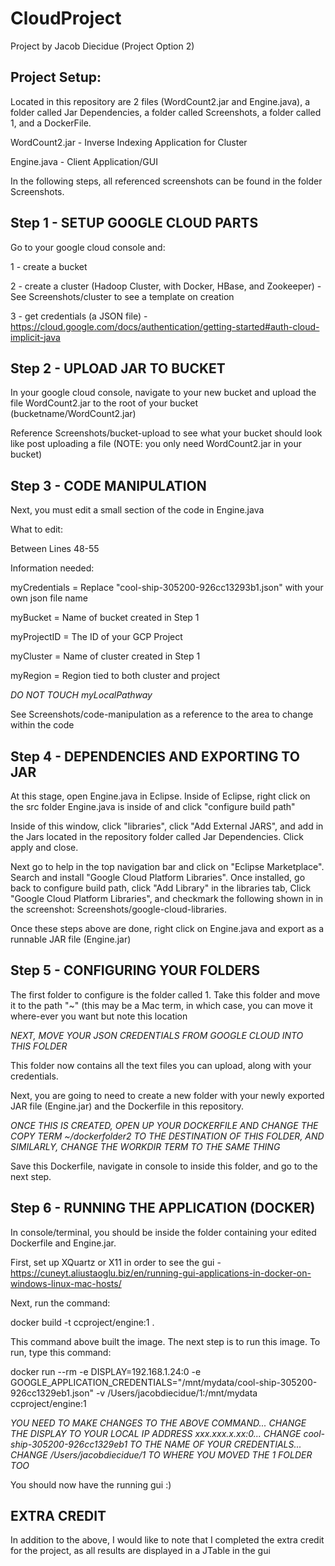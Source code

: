 # CloudProject
Project by Jacob Diecidue (Project Option 2)

## Project Setup:
Located in this repository are 2 files (WordCount2.jar and Engine.java), a folder called Jar Dependencies, a folder called Screenshots, a folder called 1, and a DockerFile.

WordCount2.jar - Inverse Indexing Application for Cluster 

Engine.java - Client Application/GUI

In the following steps, all referenced screenshots can be found in the folder Screenshots.

## Step 1 - SETUP GOOGLE CLOUD PARTS
Go to your google cloud console and: 

1 - create a bucket

2 - create a cluster (Hadoop Cluster, with Docker, HBase, and Zookeeper) - See Screenshots/cluster to see a template on creation 

3 - get credentials (a JSON file) - https://cloud.google.com/docs/authentication/getting-started#auth-cloud-implicit-java 

## Step 2 - UPLOAD JAR TO BUCKET
In your google cloud console, navigate to your new bucket and upload the file WordCount2.jar to the root of your bucket (bucketname/WordCount2.jar)

Reference Screenshots/bucket-upload to see what your bucket should look like post uploading a file (NOTE: you only need WordCount2.jar in your bucket)

## Step 3 - CODE MANIPULATION
Next, you must edit a small section of the code in Engine.java

What to edit:

Between Lines 48-55

Information needed: 

myCredentials = Replace "cool-ship-305200-926cc13293b1.json" with your own json file name

myBucket = Name of bucket created in Step 1

myProjectID = The ID of your GCP Project

myCluster = Name of cluster created in Step 1

myRegion = Region tied to both cluster and project 

*DO NOT TOUCH myLocalPathway*

See Screenshots/code-manipulation as a reference to the area to change within the code

## Step 4 - DEPENDENCIES AND EXPORTING TO JAR
At this stage, open Engine.java in Eclipse. Inside of Eclipse, right click on the src folder Engine.java is inside of and click "configure build path"

Inside of this window, click "libraries", click "Add External JARS", and add in the Jars located in the repository folder called Jar Dependencies. Click apply and close.

Next go to help in the top navigation bar and click on "Eclipse Marketplace". Search and install "Google Cloud Platform Libraries". Once installed, go back to configure build path, click "Add Library" in the libraries tab, Click "Google Cloud Platform Libraries", and checkmark the following shown in in the screenshot: Screenshots/google-cloud-libraries.

Once these steps above are done, right click on Engine.java and export as a runnable JAR file (Engine.jar)

## Step 5 - CONFIGURING YOUR FOLDERS
The first folder to configure is the folder called 1. Take this folder and move it to the path "~" (this may be a Mac term, in which case, you can move it where-ever you want but note this location

*NEXT, MOVE YOUR JSON CREDENTIALS FROM GOOGLE CLOUD INTO THIS FOLDER*

This folder now contains all the text files you can upload, along with your credentials. 

Next, you are going to need to create a new folder with your newly exported JAR file (Engine.jar) and the Dockerfile in this repository.

*ONCE THIS IS CREATED, OPEN UP YOUR DOCKERFILE AND CHANGE THE COPY TERM ~/dockerfolder2 TO THE DESTINATION OF THIS FOLDER, AND SIMILARLY, CHANGE THE WORKDIR TERM TO THE SAME THING*

Save this Dockerfile, navigate in console to inside this folder, and go to the next step.

## Step 6 - RUNNING THE APPLICATION (DOCKER)
In console/terminal, you should be inside the folder containing your edited Dockerfile and Engine.jar.

First, set up XQuartz or X11 in order to see the gui - https://cuneyt.aliustaoglu.biz/en/running-gui-applications-in-docker-on-windows-linux-mac-hosts/

Next, run the command: 

docker build -t ccproject/engine:1 .

This command above built the image. The next step is to run this image. To run, type this command: 

docker run --rm -e DISPLAY=192.168.1.24:0 -e GOOGLE_APPLICATION_CREDENTIALS="/mnt/mydata/cool-ship-305200-926cc1329eb1.json" -v /Users/jacobdiecidue/1:/mnt/mydata ccproject/engine:1

*YOU NEED TO MAKE CHANGES TO THE ABOVE COMMAND... CHANGE THE DISPLAY TO YOUR LOCAL IP ADDRESS xxx.xxx.x.xx:0... CHANGE cool-ship-305200-926cc1329eb1 TO THE NAME OF YOUR CREDENTIALS... CHANGE /Users/jacobdiecidue/1 TO WHERE YOU MOVED THE 1 FOLDER TOO*

You should now have the running gui :)

## EXTRA CREDIT
In addition to the above, I would like to note that I completed the extra credit for the project, as all results are displayed in a JTable in the gui
